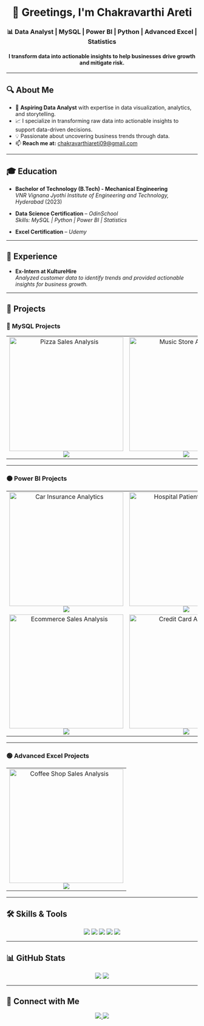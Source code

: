 <h1 align="center">👋 Greetings, I'm Chakravarthi Areti</h1>
<h3 align="center">📊 Data Analyst | MySQL | Power BI | Python | Advanced Excel | Statistics</h3>
<h4 align="center">I transform data into actionable insights to help businesses drive growth and mitigate risk.</h4>

---

## 🔍 About Me
- 🎯 **Aspiring Data Analyst** with expertise in data visualization, analytics, and storytelling.
- 📈 I specialize in transforming raw data into actionable insights to support data-driven decisions.
- 💡 Passionate about uncovering business trends through data.
- 📫 **Reach me at:** [chakravarthiareti09@gmail.com](mailto:chakravarthiareti09@gmail.com)

---

## 🎓 Education
- **Bachelor of Technology (B.Tech) - Mechanical Engineering**  
  *VNR Vignana Jyothi Institute of Engineering and Technology, Hyderabad* (2023)

- **Data Science Certification** – *OdinSchool*  
  *Skills: MySQL | Python | Power BI | Statistics*

- **Excel Certification** – *Udemy*

---

## 💼 Experience
- **Ex-Intern at KultureHire**  
  *Analyzed customer data to identify trends and provided actionable insights for business growth.*

---

## 🚀 Projects

### 🔹 **MySQL Projects**
<table>
  <tr>
    <td align="center">
      <img src="https://via.placeholder.com/300x200?text=Pizza+Sales+Analysis" alt="Pizza Sales Analysis" width="300">
      <br>
      <a href="https://github.com/Chakravarthi-areti/Pizza-Sales-Analysis">
        <img src="https://img.shields.io/badge/Visit%20Project-%230077B5.svg?style=for-the-badge" />
      </a>
    </td>
    <td align="center">
      <img src="https://via.placeholder.com/300x200?text=Music+Store+Analysis" alt="Music Store Analysis" width="300">
      <br>
      <a href="https://github.com/Chakravarthi-areti/Music-Store-Analysis">
        <img src="https://img.shields.io/badge/Visit%20Project-%230077B5.svg?style=for-the-badge" />
      </a>
    </td>
  </tr>
</table>

---

### 🟠 **Power BI Projects**
<table>
  <tr>
    <td align="center">
      <img src="https://via.placeholder.com/300x200?text=Car+Insurance+Analytics" alt="Car Insurance Analytics" width="300">
      <br>
      <a href="https://github.com/Chakravarthi-areti/Car-Insurance-Analytics">
        <img src="https://img.shields.io/badge/Visit%20Project-%230077B5.svg?style=for-the-badge" />
      </a>
    </td>
    <td align="center">
      <img src="https://via.placeholder.com/300x200?text=Hospital+Patient+Analysis" alt="Hospital Patient Analysis" width="300">
      <br>
      <a href="https://github.com/Chakravarthi-areti/Hospital-Patient-Analysis">
        <img src="https://img.shields.io/badge/Visit%20Project-%230077B5.svg?style=for-the-badge" />
      </a>
    </td>
  </tr>
  <tr>
    <td align="center">
      <img src="https://via.placeholder.com/300x200?text=Ecommerce+Sales+Analysis" alt="Ecommerce Sales Analysis" width="300">
      <br>
      <a href="https://github.com/Chakravarthi-areti/Ecommerce-Sales-Analysis">
        <img src="https://img.shields.io/badge/Visit%20Project-%230077B5.svg?style=for-the-badge" />
      </a>
    </td>
    <td align="center">
      <img src="https://via.placeholder.com/300x200?text=Credit+Card+Analytics" alt="Credit Card Analytics" width="300">
      <br>
      <a href="https://github.com/Chakravarthi-areti/Credit-Card-Analytics">
        <img src="https://img.shields.io/badge/Visit%20Project-%230077B5.svg?style=for-the-badge" />
      </a>
    </td>
  </tr>
</table>

---

### 🟢 **Advanced Excel Projects**
<table>
  <tr>
    <td align="center">
      <img src="https://via.placeholder.com/300x200?text=Coffee+Shop+Sales+Analysis" alt="Coffee Shop Sales Analysis" width="300">
      <br>
      <a href="https://github.com/Chakravarthi-areti/Coffee-Shop-Sales-Analysis">
        <img src="https://img.shields.io/badge/Visit%20Project-%230077B5.svg?style=for-the-badge" />
      </a>
    </td>
  </tr>
</table>

---

## 🛠️ Skills & Tools
<p align="center">
  <img src="https://img.shields.io/badge/MySQL-%2300f.svg?style=for-the-badge&logo=mysql&logoColor=white" />
  <img src="https://img.shields.io/badge/Python-%23FFD43B.svg?style=for-the-badge&logo=python&logoColor=blue" />
  <img src="https://img.shields.io/badge/Power%20BI-%23F2C811.svg?style=for-the-badge&logo=powerbi&logoColor=black" />
  <img src="https://img.shields.io/badge/Excel-%2300A82D.svg?style=for-the-badge&logo=microsoft-excel&logoColor=white" />
  <img src="https://img.shields.io/badge/Statistics-%23007396.svg?style=for-the-badge" />
</p>

---

## 📊 GitHub Stats
<p align="center">
  <img src="https://github-readme-stats.vercel.app/api?username=Chakravarthi-areti&show_icons=true&theme=radical" />
  <img src="https://github-readme-streak-stats.herokuapp.com/?user=Chakravarthi-areti&theme=radical" />
</p>

---

## 🔗 Connect with Me
<p align="center">
  <a href="https://github.com/Chakravarthi-areti">
    <img src="https://img.shields.io/badge/GitHub-%23181717.svg?style=for-the-badge&logo=github&logoColor=white" />
  </a>
  <a href="https://www.linkedin.com/in/chakravarthi-areti-522390227/">
    <img src="https://img.shields.io/badge/LinkedIn-%230077B5.svg?style=for-the-badge&logo=linkedin&logoColor=white" />
  </a>
</p>
